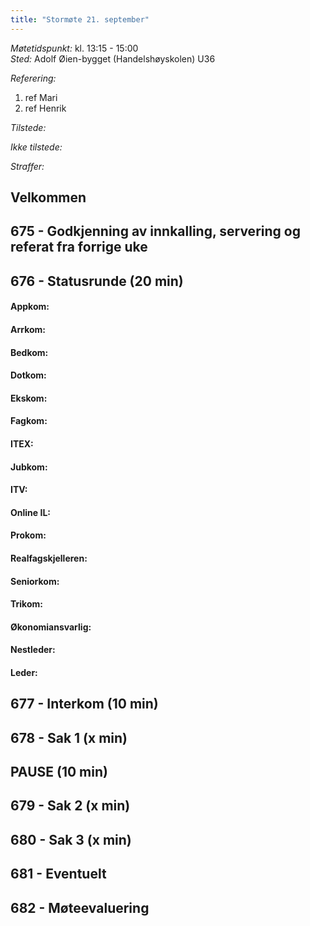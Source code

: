 ```yaml
---
title: "Stormøte 21. september"
---
```


*Møtetidspunkt:* kl. 13:15 - 15:00  
*Sted:* Adolf Øien-bygget (Handelshøyskolen) U36

*Referering:*  
1. ref Mari 
2. ref Henrik 

*Tilstede:* 

*Ikke tilstede:* 

*Straffer:*  

## Velkommen  

## 675 - Godkjenning av innkalling, servering og referat fra forrige uke


## 676 - Statusrunde (20 min)  

#### Appkom:  

#### Arrkom:  

#### Bedkom:  

#### Dotkom:  

#### Ekskom:  

#### Fagkom: 

#### ITEX:  

#### Jubkom:  

#### ITV:  

#### Online IL: 

#### Prokom:  

#### Realfagskjelleren:  

#### Seniorkom:  

#### Trikom:  

#### Økonomiansvarlig: 

#### Nestleder:  

#### Leder:  


## 677 - Interkom (10 min)  


## 678 - Sak 1 (x min)  


## PAUSE (10 min)  

## 679 - Sak 2 (x min)


## 680 - Sak 3 (x min)


## 681 - Eventuelt         


## 682 - Møteevaluering